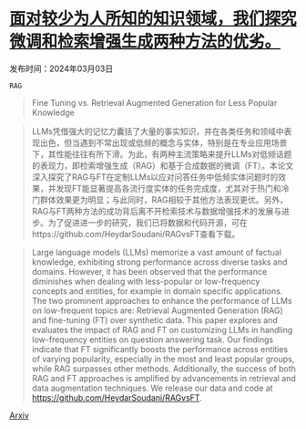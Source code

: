 # [面对较少为人所知的知识领域，我们探究微调和检索增强生成两种方法的优劣。](https://arxiv.org/abs/2403.01432)

发布时间：2024年03月03日

`RAG`

> Fine Tuning vs. Retrieval Augmented Generation for Less Popular Knowledge

> LLMs凭借强大的记忆力囊括了大量的事实知识，并在各类任务和领域中表现出色，但当遇到不常出现或低频的概念与实体，特别是在专业应用场景下，其性能往往有所下滑。为此，有两种主流策略来提升LLMs对低频话题的表现力，即检索增强生成（RAG）和基于合成数据的微调（FT）。本论文深入探究了RAG与FT在定制LLMs以应对问答任务中低频实体问题时的效果，并发现FT能显著提高各流行度实体的任务完成度，尤其对于热门和冷门群体效果更为明显；与此同时，RAG相较于其他方法表现更优。另外，RAG与FT两种方法的成功背后离不开检索技术与数据增强技术的发展与进步。为了促进进一步的研究，我们已将数据和代码开源，可在https://github.com/HeydarSoudani/RAGvsFT查看下载。

> Large language models (LLMs) memorize a vast amount of factual knowledge, exhibiting strong performance across diverse tasks and domains. However, it has been observed that the performance diminishes when dealing with less-popular or low-frequency concepts and entities, for example in domain specific applications. The two prominent approaches to enhance the performance of LLMs on low-frequent topics are: Retrieval Augmented Generation (RAG) and fine-tuning (FT) over synthetic data. This paper explores and evaluates the impact of RAG and FT on customizing LLMs in handling low-frequency entities on question answering task. Our findings indicate that FT significantly boosts the performance across entities of varying popularity, especially in the most and least popular groups, while RAG surpasses other methods. Additionally, the success of both RAG and FT approaches is amplified by advancements in retrieval and data augmentation techniques. We release our data and code at https://github.com/HeydarSoudani/RAGvsFT.

[Arxiv](https://arxiv.org/abs/2403.01432)